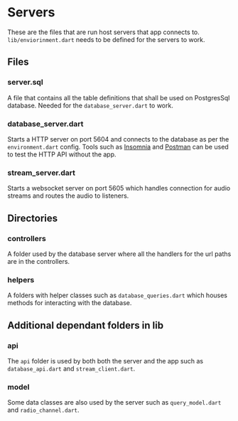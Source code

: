 # Servers
These are the files that are run host servers that app connects to. `lib/enviorinment.dart` needs
to be defined for the servers to work.

## Files
### server.sql
A file that contains all the table definitions that shall be used on PostgresSql database. Needed for
the `database_server.dart` to work.

### database_server.dart
Starts a HTTP server on port 5604 and connects to the database as per the `environment.dart` config.
Tools such as [Insomnia](https://insomnia.rest/) and [Postman](https://www.postman.com/) can be used to test the HTTP API without the app.

### stream_server.dart
Starts a websocket server on port 5605 which handles connection for audio streams and routes the audio to listeners.

## Directories
### controllers
A folder used by the database server where all the handlers for the url paths are in the controllers.

### helpers
A folders with helper classes such as `database_queries.dart` which houses methods for interacting with the database.

## Additional dependant folders in lib
### api
The `api` folder is used by both both the server and the app such as `database_api.dart` and `stream_client.dart`.

### model
Some data classes are also used by the server such as `query_model.dart` and `radio_channel.dart`.
